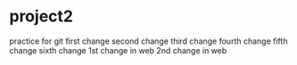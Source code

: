 # project2
practice for git
first change
second change
third change
fourth change
fifth change
sixth change
1st change in web
2nd change in web
